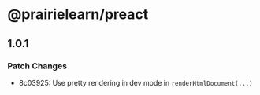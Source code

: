 # @prairielearn/preact

## 1.0.1

### Patch Changes

- 8c03925: Use pretty rendering in dev mode in `renderHtmlDocument(...)`
